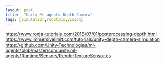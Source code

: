 ```yaml
---
layout: post
title:  "Unity ML-agents Depth Camera"
tags: [simulation,robotics,vision]
---
```

https://www.ronja-tutorials.com/2018/07/01/postprocessing-depth.html
https://www.immersivelimit.com/tutorials/unity-depth-camera-simulation
https://github.com/Unity-Technologies/ml-agents/blob/master/com.unity.ml-agents/Runtime/Sensors/RenderTextureSensor.cs
